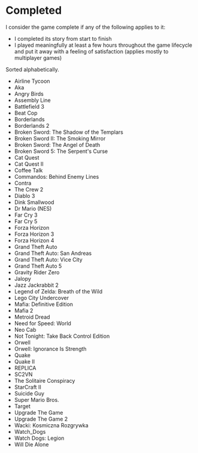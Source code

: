 # Completed

I consider the game complete if any of the following applies to it:

- I completed its story from start to finish
- I played meaningfully at least a few hours throughout the game lifecycle and put it away with a feeling of satisfaction (applies mostly to multiplayer games)

Sorted alphabetically.

- Airline Tycoon
- Aka
- Angry Birds
- Assembly Line
- Battlefield 3
- Beat Cop
- Borderlands
- Borderlands 2
- Broken Sword: The Shadow of the Templars
- Broken Sword II: The Smoking Mirror
- Broken Sword: The Angel of Death
- Broken Sword 5: The Serpent's Curse
- Cat Quest
- Cat Quest II
- Coffee Talk
- Commandos: Behind Enemy Lines
- Contra
- The Crew 2
- Diablo 3
- Dink Smallwood
- Dr Mario (NES)
- Far Cry 3
- Far Cry 5
- Forza Horizon
- Forza Horizon 3
- Forza Horizon 4
- Grand Theft Auto
- Grand Theft Auto: San Andreas
- Grand Theft Auto: Vice City
- Grand Theft Auto 5
- Gravity Rider Zero
- Jalopy
- Jazz Jackrabbit 2
- Legend of Zelda: Breath of the Wild
- Lego City Undercover
- Mafia: Definitive Edition
- Mafia 2
- Metroid Dread
- Need for Speed: World
- Neo Cab
- Not Tonight: Take Back Control Edition
- Orwell
- Orwell: Ignorance Is Strength
- Quake
- Quake II
- REPLICA
- SC2VN
- The Solitaire Conspiracy
- StarCraft II
- Suicide Guy
- Super Mario Bros.
- Target
- Upgrade The Game
- Upgrade The Game 2
- Wacki: Kosmiczna Rozgrywka
- Watch_Dogs
- Watch Dogs: Legion
- Will Die Alone
